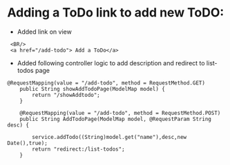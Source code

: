 
# Adding a ToDo link to add new ToDO:

- Added link on view
```
 <BR/>
 <a href="/add-todo"> Add a ToDo</a>
```

-  Added following controller logic to add description and redirect to list-todos page

```
@RequestMapping(value = "/add-todo", method = RequestMethod.GET)
    public String showAddTodoPage(ModelMap model) {
        return "/showAddtodo";
    }

    @RequestMapping(value = "/add-todo", method = RequestMethod.POST)
    public String AddTodoPage(ModelMap model, @RequestParam String desc) {

        service.addTodo((String)model.get("name"),desc,new Date(),true);
        return "redirect:/list-todos";
    }
```
